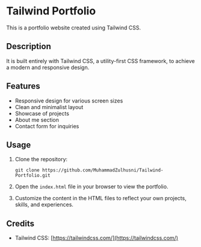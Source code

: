 # Tailwind Portfolio

This is a portfolio website created using Tailwind CSS.

## Description

It is built entirely with Tailwind CSS, a utility-first CSS framework, to achieve a modern and responsive design.

## Features

- Responsive design for various screen sizes
- Clean and minimalist layout
- Showcase of projects 
- About me section 
- Contact form for inquiries

## Usage

1. Clone the repository:

    ```
    git clone https://github.com/MuhammadZulhusni/Tailwind-Portfolio.git
    ```

2. Open the `index.html` file in your browser to view the portfolio.

3. Customize the content in the HTML files to reflect your own projects, skills, and experiences.

## Credits

- Tailwind CSS: [https://tailwindcss.com/](https://tailwindcss.com/)

